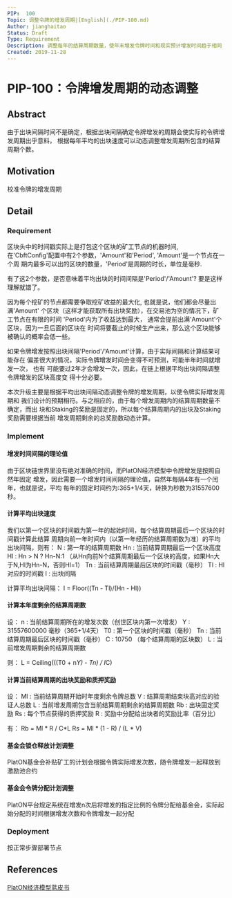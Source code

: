 ```yaml
---
PIP:  100
Topic: 调整令牌的增发周期|[English](./PIP-100.md)
Author: jianghaitao
Status: Draft
Type: Requirement
Description: 调整每年的结算周期数量，使年末增发令牌时间和现实预计增发时间趋于相同
Created: 2019-11-28
---
```


# PIP-100：令牌增发周期的动态调整

## Abstract

由于出块间隔时间不是确定，根据出块间隔确定令牌增发的周期会使实际的令牌增发周期出乎意料，
根据每年平均的出块速度可以动态调整增发周期所包含的结算周期个数。

## Motivation

校准令牌的增发周期

## Detail

### Requirement

区块头中的时间戳实际上是打包这个区块的矿工节点的机器时间, 
在'CbftConfig'配置中有2个参数，'Amount'和'Period', 'Amount'是一个节点在一个周
期内最多可以出的区块的数量，'Period'是周期的时长，单位是毫秒.

有了这2个参数，是否意味着平均出块的时间间隔是'Period'/'Amount'? 
要是这样理解就错了。

因为每个挖矿的节点都需要争取挖矿收益的最大化, 也就是说，他们都会尽量出满'Amount'
个区块（这样才能获取所有出块奖励），在交易池为空的情况下，矿工节点在有限的时间
'Period'内为了收益达到最大， 通常会提前出满'Amount'个区块，因为一旦后面的区块在
时间将要截止的时候生产出来，那么这个区块能够被确认的概率会低一些。

如果令牌增发按照出块间隔'Period'/'Amount'计算，由于实际间隔和计算结果可能存在
偏差很大的情况，实际令牌增发时间会变得不可预测，可能半年时间就增发一次， 也有
可能要过2年才会增发一次，因此，在链上根据平均出块间隔调整令牌增发的区块高度变
得十分必要。

本次升级主要是根据平均出块间隔动态调整令牌的增发周期，以使令牌实际增发周期和
我们设计的预期相符。与之相应的，由于每个增发周期内的结算周期数量不确定，而出
块和Staking的奖励是固定的，所以每个结算周期内的出块及Staking奖励需要根据当前
增发周期剩余的总奖励数动态计算。

### Implement

#### 增发时间间隔的理论值

由于区块链世界里没有绝对准确的时间，而PlatON经济模型中令牌增发是按照自然年固定
增发，因此需要一个增发时间间隔的理论值，自然年每隔4年有一个闰年，也就是说，平均
每年的固定时间约为:365+1/4天，转换为秒数为31557600秒。

#### 计算平均出块速度

我们以第一个区块的时间戳为第一年的起始时间，每个结算周期最后一个区块的时间戳计算此结算
周期向前一年时间内（以第一年经历的结算周期数为准）的平均出块间隔，则有：
N  : 第一年的结算周期数
Hn : 当前结算周期最后一个区块高度
Hl : Hn > N  ? Hn-N:1 （从Hn向前N个结算周期最后一个区块的高度，如果Hn大于N,Hl为Hn-N，否则Hl=1）
Tn : 当前结算周期最后区块的时间戳（毫秒）
Tl : Hl对应的时间戳
I  : 出块间隔

计算平均出块间隔：
I = Floor((Tn - Tl)/(Hn - Hl))

#### 计算本年度剩余的结算周期数

设：
n  : 当前结算周期所在的增发次数（创世区块内第一次增发）
Y  : 31557600000 毫秒（365+1/4天）
T0 : 第一个区块的时间戳（毫秒）
Tn : 当前结算周期最后区块的时间戳（毫秒）
C  : 10750 （每个结算周期的区块数）
L  : 当前增发周期剩余的结算周期数

则：
L = Ceiling(((T0 + n*Y) - Tn) / I*C)

#### 计算当前结算周期的出块奖励和质押奖励

设：
Ml : 当前结算周期开始时年度剩余令牌总数
V  : 结算周期结束块高对应的验证人总数
L  : 当前增发周期包含当前结算周期剩余的结算周期数
Rb : 出块固定奖励
Rs : 每个节点获得的质押奖励
R  : 奖励中分配给出块者的奖励比率（百分比）

有：
Rb = Ml * R / C*L
Rs = Ml * (1 - R) / (L * V) 

#### 基金会锁仓释放计划调整

PlatON基金会补贴矿工的计划会根据令牌实际增发次数，随令牌增发一起释放到激励池合约

#### 基金会令牌分配计划调整

PlatON平台规定系统在增发n次后将增发的指定比例的令牌分配给基金会，实际起始分配的时间根据增发次数和令牌增发一起分配

### Deployment

按正常步骤部署节点

## References
[PlatON经济模型蓝皮书](https://www.platon.network/static-new/pdf/en/PlatON_Blue_Paper_on_Economics_EN.pdf)
